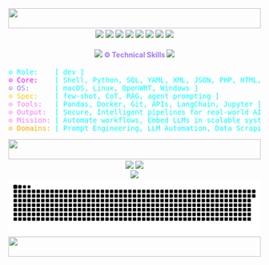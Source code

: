 <!-- 🧙‍♂️ Enchanted Manuscript Begins -->

<!-- 💠 Neon Line Separator -->
<img src="https://i.imgur.com/dBaSKWF.gif" height="40" width="100%">

<!-- ✨ Welcome Animations -->
<!-- <img src="https://github.com/zx0r/zx0r/blob/main/assets/hello-world.gif" alt="Hello World Animation" /> -->
<!-- <img src="https://github.com/zx0r/zx0r/blob/main/assets/aboutme.gif" alt="About Me Divider" /> -->

<!-- 📡 Banner -->
<!-- <img src="https://github.com/zx0r/zx0r/blob/main/assets/banner.png" alt="Cyber Banner" /> -->

<!-- ⚙️ Tech Stack Badges -->
<div align="center">
  <img src="https://img.shields.io/badge/AI-FF1493?style=for-the-badge&logo=tensorflow&logoColor=white&labelColor=black" />
  <img src="https://img.shields.io/badge/LLM-blueviolet?style=for-the-badge&logo=openai&logoColor=white&labelColor=black" />
  <img src="https://img.shields.io/badge/Gentoo-00FF00?style=for-the-badge&logo=gentoo&logoColor=white&labelColor=black" />
  <img src="https://img.shields.io/badge/Linux-FF00FF?style=for-the-badge&logo=linux&logoColor=white&labelColor=black" />
  <img src="https://img.shields.io/badge/OpenWRT-blueviolet?style=for-the-badge&logo=openwrt&logoColor=white&labelColor=black" />
  <img src="https://img.shields.io/badge/Python-00FFFF?style=for-the-badge&logo=python&logoColor=white&labelColor=black" />
  <img src="https://img.shields.io/badge/Jupyter-f37626?style=for-the-badge&logo=jupyter&logoColor=white&labelColor=black" />
 <!--  <img src="https://img.shields.io/badge/SQL-00ccff?style=for-the-badge&logo=postgresql&logoColor=white&labelColor=black" /> -->
  <img src="https://img.shields.io/badge/Shell-00FFAA?style=for-the-badge&logo=gnu-bash&logoColor=white&labelColor=black" />
</div>

<!-- 💡 Enchanted Skills Block -->
<h4 align="center">
  <img src="https://media2.giphy.com/media/QssGEmpkyEOhBCb7e1/giphy.gif" width="20">
  <span style="color:#A277FF; font-weight:bold;">⚙️ Technical Skills</span>
  <img src="https://media2.giphy.com/media/QssGEmpkyEOhBCb7e1/giphy.gif" width="20">
</h4>

<!-- 💡 Enchanted Skills Block -->
<!--  <img src="https://raw.githubusercontent.com/zx0r/zx0r/main/.github/assets/Screenshot-1.png" alt="Screenshot Stack" style="width:100%; max-width:100%;" /> -->

<pre>
<span style="color:#00ffff;">⊙ Role:    [ dev ]
<span style="color:#ff00ff;">⊙ Core:</span>    [ Shell, Python, SQL, YAML, XML, JSON, PHP, HTML, CSS, JS ]
<span style="color:#a277ff;">⊙ OS:</span>      [ macOS, Linux, OpenWRT, Windows ]
<span style="color:#ffcc00;">⊙ Spec:</span>    [ few-shot, CoT, RAG, agent prompting ]
<span style="color:#ff77ff;">⊙ Tools:</span>   [ Pandas, Docker, Git, APIs, LangChain, Jupyter ]
<span style="color:#ff77ff;">⊙ Output:</span>  [ Secure, Intelligent pipelines for real-world AI ]
<span style="color:#ff77ff;">⊙ Mission:</span> [ Automate workflows, Embed LLMs in scalable systems ]
<span style="color:#ffaa00;">⊙ Domains:</span> [ Prompt Engineering, LLM Automation, Data Scraping, CLI Tooling ]
</pre>

<!-- 💠 Neon Line Separator -->
<img src="https://i.imgur.com/dBaSKWF.gif" height="40" width="100%">

<!-- 📊 GitHub Stats -->
<!-- <img src="https://github.com/zx0r/zx0r/blob/main/assets/stats.gif" alt="Divider" /> -->

<div align="center">
  <img height="180em" src="https://github-readme-stats.vercel.app/api?username=zx0r&show_icons=true&theme=synthwave&include_all_commits=true&count_private=true" />
  <img height="180em" src="https://github-readme-stats.vercel.app/api/top-langs/?username=zx0r&layout=compact&langs_count=7&theme=synthwave" />
</div>

<!-- 👁️ Visitor Counter -->
<div align="center">
  <img src="https://profile-counter.glitch.me/zx0r/count.svg" />
</div>

<!-- 🐍 Contribution Snake Animation -->
<div align="center">
  <picture>
    <source media="(prefers-color-scheme: dark)" srcset="https://raw.githubusercontent.com/zx0r/zx0r/output/github-contribution-grid-snake-dark.svg">
    <source media="(prefers-color-scheme: light)" srcset="https://raw.githubusercontent.com/zx0r/zx0r/output/github-contribution-grid-snake.svg">
    <img alt="GitHub contribution grid snake animation" src="https://raw.githubusercontent.com/zx0r/zx0r/output/github-contribution-grid-snake.svg">
  </picture>
</div>

<!-- 🧠 Gentoo Logic Wisdom 
<div align="center" style="margin-top: 6px;">
  <span style="font-size: 12px;">
    <font color="#00ffff">if</font> <font color="#ff00ff">you</font> <font color="#00ff00">know</font> <font color="#ffcc00">distro</font><font color="#ffaa00">;</font> 
    <font color="#a277ff">then</font> <font color="#00ffff">you</font> <font color="#ff00ff">know</font> <font color="#00ff00">distro</font><font color="#ffaa00">;<font> 
    <font color="#a277ff">end</font><br>
    <font color="#00ffff">if</font> <font color="#ff00ff">you</font> <font color="#00ff00">know</font> <font color="#ffcc00">gentoo</font><font color="#ffaa00">;</font> 
    <font color="#a277ff">then</font> <font color="#00ffff">you</font> <font color="#ff00ff">know</font> <font color="#00ff00">linux</font><font color="#ffaa00">;</font> 
    <font color="#a277ff">end</font>
  </span>
</div>
-->

<!-- 💠 Neon Line Separator -->
<img src="https://i.imgur.com/dBaSKWF.gif" height="40" width="100%">

<!-- 🧙‍♂️ Enchanted Manuscript Ends -->
